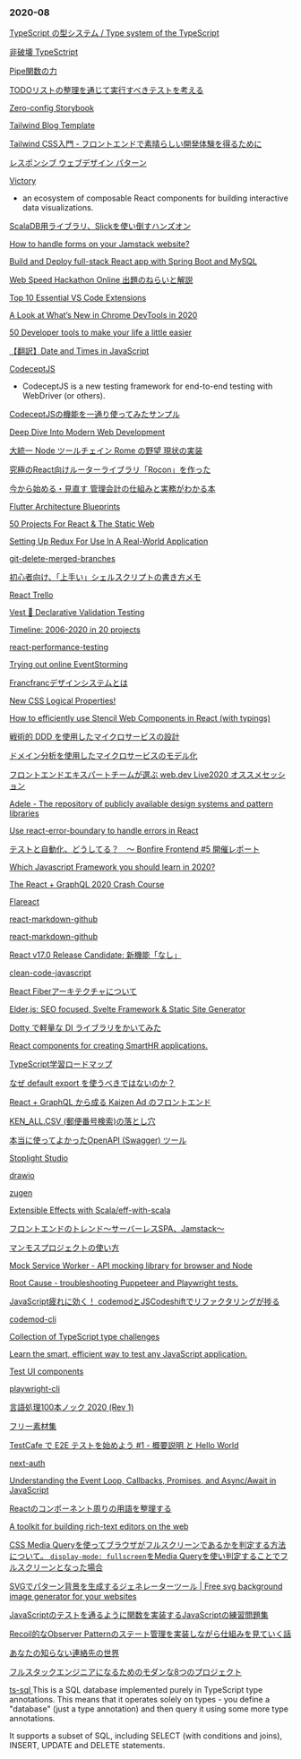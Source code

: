### 2020-08

[ TypeScript の型システム / Type system of the TypeScript ]( https://speakerdeck.com/saiya_moebius/type-system-of-the-typescript )

[ 非破壊 TypeSctript ]( https://gist.github.com/mizchi/9e71569f72187af749adfecea49fb38a )

[ Pipe関数の力 ]( https://qiita.com/jlkiri/items/5aa539ee74be2cc99409 )

[ TODOリストの整理を通じて実行すべきテストを考える ]( https://speakerdeck.com/nihonbuson/tddbc-2020-online-lt )

[ Zero-config Storybook ]( https://medium.com/storybookjs/zero-config-storybook-66e7c4798e5d )

[ Tailwind Blog Template ]( https://github.com/davidgrzyb/tailwind-blog-template )

[ Tailwind CSS入門 - フロントエンドで素晴らしい開発体験を得るために ]( https://panda-program.com/posts/recommend-developers-use-tailwind-css )

[ レスポンシブ ウェブデザイン パターン ]( https://developers.google.com/web/fundamentals/design-and-ux/responsive/patterns?hl=ja )

[ Victory ]( https://github.com/FormidableLabs/victory )
  - an ecosystem of composable React components for building interactive data visualizations.

[ ScalaDB用ライブラリ、Slickを使い倒すハンズオン ]( https://qiita.com/sonken625/items/bcfe5f78323a67205933 )

[ How to handle forms on your Jamstack website? ]( https://bejamas.io/blog/how-to-handle-forms-on-jamstack/ )

[ Build and Deploy full-stack React app with Spring Boot and MySQL ]( https://medium.com/@mukundmadhav/build-and-deploy-react-app-with-spring-boot-and-mysql-6f888eb0c600 )

[ Web Speed Hackathon Online 出題のねらいと解説
 ]( https://github.com/CyberAgentHack/web-speed-hackathon-online/wiki/Web-Speed-Hackathon-Online-%E5%87%BA%E9%A1%8C%E3%81%AE%E3%81%AD%E3%82%89%E3%81%84%E3%81%A8%E8%A7%A3%E8%AA%AC )

[ Top 10 Essential VS Code Extensions ]( https://dev.to/santiagocodes/top-10-essential-vs-code-extensions-e37 )

[ A Look at What’s New in Chrome DevTools in 2020 ]( https://css-tricks.com/whats-new-in-devtools-2020/ )

[ 50 Developer tools to make your life a little easier ]( https://dev.to/iainfreestone/50-developer-tools-to-make-your-life-a-little-easier-4oc5 )

[ 【翻訳】Date and Times in JavaScript ]( https://yosuke-furukawa.hatenablog.com/entry/2020/07/28/102821 )

[ CodeceptJS ]( https://github.com/codeceptjs/CodeceptJS )
  - CodeceptJS is a new testing framework for end-to-end testing with WebDriver (or others). 

[ CodeceptJSの機能を一通り使ってみたサンプル ]( https://github.com/Kesin11/codeceptjs-playground )

[ Deep Dive Into Modern Web Development ]( https://fullstackopen.com/en/ )

[ 大統一 Node ツールチェイン Rome の野望 現状の実装 ]( https://mizchi.dev/202008101816-ambitious-rome )

[ 究極のReact向けルーターライブラリ「Rocon」を作った ]( https://blog.uhy.ooo/entry/2020-08-10/rocon-alpha/ )

[ 今から始める・見直す 管理会計の仕組みと実務がわかる本 ]( https://www.amazon.co.jp/dp/4502257311 )

[ Flutter Architecture Blueprints ]( https://github.com/wasabeef/flutter-architecture-blueprints )

[ 50 Projects For React & The Static Web ]( https://50reactprojects.com/ )

[ Setting Up Redux For Use In A Real-World Application ]( https://www.smashingmagazine.com/2020/08/redux-real-world-application/ )

[ git-delete-merged-branches ]( https://github.com/hartwork/git-delete-merged-branches )

[ 初心者向け、「上手い」シェルスクリプトの書き方メモ ]( https://qiita.com/m-yamashita/items/889c116b92dc0bf4ea7d )

[ React Trello ]( https://github.com/rcdexta/react-trello )

[ Vest 🦺 Declarative Validation Testing ]( https://github.com/ealush/vest )

[ Timeline: 2006-2020 in 20 projects ]( https://bestofjs.org/timeline )

[ react-performance-testing ]( https://github.com/keiya01/react-performance-testing )

[ Trying out online EventStorming ]( https://www.youtube.com/watch?v=CbPEibNUe0s )

[ Francfrancデザインシステムとは ]( https://francfranc.io/design-system-guidelines/design-system/ )

[ New CSS Logical Properties! ]( https://medium.com/@elad/new-css-logical-properties-bc6945311ce7 )

[ How to efficiently use Stencil Web Components in React (with typings) ]( https://medium.com/javascript-in-plain-english/how-to-use-stencil-web-components-in-react-within-a-nx-monorepo-d6644f6ee858 )

[ 戦術的 DDD を使用したマイクロサービスの設計 ]( https://docs.microsoft.com/ja-jp/azure/architecture/microservices/model/tactical-ddd )

[ ドメイン分析を使用したマイクロサービスのモデル化 ]( https://docs.microsoft.com/ja-jp/azure/architecture/microservices/model/domain-analysis )

[ フロントエンドエキスパートチームが選ぶ web.dev Live2020 オススメセッション ]( https://blog.cybozu.io/entry/2020/08/18/193225 )

[ Adele - The repository of publicly available design systems and pattern libraries ]( https://adele.uxpin.com/ )

[ Use react-error-boundary to handle errors in React ]( https://kentcdodds.com/blog/use-react-error-boundary-to-handle-errors-in-react )

[ テストと自動化、どうしてる？　〜 Bonfire Frontend #5 開催レポート ]( https://techblog.yahoo.co.jp/entry/20200303816105/ )

[ Which Javascript Framework you should learn in 2020? ]( https://www.dasjs.com/which-javascript-framework-you-should-learn-in-2020/ )

[ The React + GraphQL 2020 Crash Course ]( https://www.freecodecamp.org/news/the-react-graphql-2020-crash-course/ )

[ Flareact ]( https://flareact.com/ )

[ react-markdown-github ]( https://github.com/godaddy/react-markdown-github )

[ react-markdown-github ](  https://github.com/godaddy/react-markdown-github )

[ React v17.0 Release Candidate: 新機能「なし」 ]( https://ja.reactjs.org/blog/2020/08/10/react-v17-rc.html )

[ clean-code-javascript ]( https://github.com/ryanmcdermott/clean-code-javascript#solid )

[ React Fiberアーキテクチャについて ]( https://postd.cc/react-fiber-architecture/ )

[ Elder.js: SEO focused, Svelte Framework & Static Site Generator ]( https://github.com/Elderjs/elderjs )

[ Dotty で軽量な DI ライブラリをかいてみた ]( https://speakerdeck.com/jooohn/dotty-deqing-liang-na-di-raiburariwokaitemita )

[ React components for creating SmartHR applications. ]( https://github.com/kufu/smarthr-ui )

[ TypeScript学習ロードマップ ]( https://qiita.com/irico/items/33744e15a4e0ca52d6bc )

[ なぜ default export を使うべきではないのか？ ]( https://engineering.linecorp.com/ja/blog/you-dont-need-default-export/ )

[ React + GraphQL から成る Kaizen Ad のフロントエンド ]( https://developer.kaizenplatform.com/entry/2019/03/26/120000 )

[ KEN_ALL.CSV (郵便番号検索)の落とし穴 ]( https://qiita.com/nanasess/items/0f0aeaa1f72f599b9142 )

[ 本当に使ってよかったOpenAPI (Swagger) ツール ]( https://future-architect.github.io/articles/20191008/ )

[ Stoplight Studio ]( https://stoplight.io/studio/ )

[ drawio ]( https://github.com/jgraph/drawio )

[ zugen ]( https://github.com/todokr/zugen  )

[ Extensible Effects with Scala/eff-with-scala ]( https://speakerdeck.com/hiroki6/eff-with-scala )

[ フロントエンドのトレンド〜サーバーレスSPA、Jamstack〜 ]( https://speakerdeck.com/shibe97/hurontoendofalsetorendo-sabaresuspa-jamstack )

[ マンモスプロジェクトの使い方 ]( https://mmth.pro/ja )

[ Mock Service Worker - API mocking library for browser and Node ]( https://github.com/mswjs/msw )

[ Root Cause - troubleshooting Puppeteer and Playwright tests.  ]( https://github.com/testimio/root-cause )

[ JavaScript疲れに効く！ codemodとJSCodeshiftでリファクタリングが捗る ]( https://www.webprofessional.jp/getting-started-with-codemods/ )

[ codemod-cli ]( https://github.com/rwjblue/codemod-cli )

[ Collection of TypeScript type challenges ]( https://github.com/type-challenges/type-challenges )

[ Learn the smart, efficient way to test any JavaScript application. ]( https://testingjavascript.com/ )

[ Test UI components ]( https://www.learnstorybook.com/intro-to-storybook/react/en/test/ )

[ playwright-cli ]( https://github.com/microsoft/playwright-cli )

[ 言語処理100本ノック 2020 (Rev 1) ]( https://nlp100.github.io/ja/ )

[ フリー素材集 ]( https://stories.freepik.com/ )

[ TestCafe で E2E テストを始めよう #1 - 概要説明 と Hello World ]( https://tech.recruit-mp.co.jp/front-end/post-20193/ )

[ next-auth ]( https://github.com/nextauthjs/next-auth )

[ Understanding the Event Loop, Callbacks, Promises, and Async/Await in JavaScript ]( https://www.taniarascia.com/asynchronous-javascript-event-loop-callbacks-promises-async-await/ )

[ Reactのコンポーネント周りの用語を整理する ]( https://blog.ojisan.io/react-component-words )

[ A toolkit for building rich-text editors on the web ]( https://prosemirror.net/ )

[ CSS Media Queryを使ってブラウザがフルスクリーンであるかを判定する方法について。
`display-mode: fullscreen`をMedia Queryを使い判定することでフルスクリーンとなった場合 ]( https://www.amitmerchant.com/how-to-detect-fullscreen-mode-using-css/ )

[ SVGでパターン背景を生成するジェネレーターツール  | Free svg background image generator for your websites ]( https://bgjar.com/ )

[ JavaScriptのテストを通るように関数を実装するJavaScriptの練習問題集 ]( https://www.jschallenger.com/ )

[ Recoil的なObserver Patternのステート管理を実装しながら仕組みを見ていく話 ]( https://bennetthardwick.com/blog/recoil-js-clone-from-scratch-in-100-lines/ )

[ あなたの知らない連絡先の世界 ]( https://speakerdeck.com/coe/anatafalsezhi-ranailian-luo-xian-falseshi-jie )

[ フルスタックエンジニアになるためのモダンな8つのプロジェクト ]( https://qiita.com/kanye__east/items/77a9746e9b98abbb97e6 )

[ ts-sql ]( https://github.com/codemix/ts-sql )
  This is a SQL database implemented purely in TypeScript type annotations.
  This means that it operates solely on types - you define a "database" (just a type annotation) and then query it using some more type annotations.

  It supports a subset of SQL, including SELECT (with conditions and joins), INSERT, UPDATE and DELETE statements.

[  ](  )
[  ](  )
[  ](  )
[  ](  )
[  ](  )



